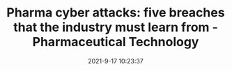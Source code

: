 ---
"title": "Pharma cyber attacks: five breaches that the industry must learn from - Pharmaceutical Technology"
"date": "2021-9-17 10:23:37"
"feed_name": "GOOGLENEWSINDUSTRIAL"
"feed_website": "https://news.google.com/search?q=industrial%2Bincident&hl=en-US&gl=US&ceid=US:en"
"feed_rss": "https://news.google.com/rss/search?q=industrial%2Bincident&hl=en-US&gl=US&ceid=US:en"
"link": "https://www.pharmaceutical-technology.com/features/pharma-cyber-attacks/"
"file": "_posts/2021-1-1-2aba34e974a79577a735940e70c34c6a8f49040a.md"
"accident": "0"
"drilling": "0"
"dead": "0"
"injured": "0"
"where": "unknown site"
---